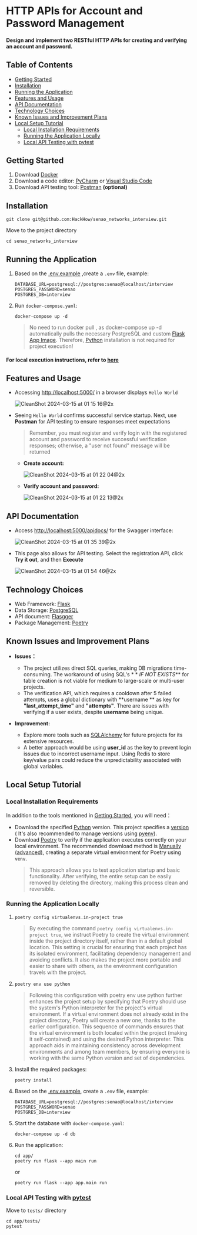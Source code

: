 # HTTP APIs for Account and Password Management

#### Design and implement two RESTful HTTP APIs for creating and verifying an account and password.

## Table of Contents

- [Getting Started](#getting-started)
- [Installation](#installation)
- [Running the Application](#running-the-application)
- [Features and Usage](#features-and-usage)
- [API Documentation](#api-documentation)
- [Technology Choices](#technology-choices)
- [Known Issues and Improvement Plans](#known-issues-and-improvement-plans)
- [Local Setup Tutorial](#local-setup-tutorial)
    - [Local Installation Requirements](#local-installation-requirements)
    - [Running the Application Locally](#running-the-application-locally)
    - [Local API Testing with pytest](#local-api-testing-with-pytest)

## Getting Started

1. Download [Docker](https://www.docker.com/products/docker-desktop/)
2. Download a code editor: [PyCharm](https://www.jetbrains.com/pycharm/download/?section=mac)
   or [Visual Studio Code](https://code.visualstudio.com/)
3. Download API testing tool: [Postman](https://www.postman.com/downloads/) **(optional)**

## Installation

```shell
git clone git@github.com:HackHow/senao_networks_interview.git
```

Move to the project directory

```shell
cd senao_networks_interview
```

## Running the Application

1. Based on
   the [.env.example](https://github.com/HackHow/senao_networks_interview/blob/docs/add_user_guide_content/.env.example)
   ,create a `.env` file, example:
   ```text
   DATABASE_URL=postgresql://postgres:senao@localhost/interview
   POSTGRES_PASSWORD=senao
   POSTGRES_DB=interview
   ```

2. Run `docker-compose.yaml`:
   ```shell
   docker-compose up -d
   ```
   > No need to run docker pull <image>, as docker-compose up -d automatically pulls the necessary PostgreSQL and
   custom [Flask App Image](https://hub.docker.com/repository/docker/howard23/senao-networks-interview-flask-app/general).
   Therefore, [Python](https://www.python.org/) installation is not required for project execution!

#### For local execution instructions, refer to [here](#local-setup-tutorial)

## Features and Usage

- Accessing [http://localhost:5000/](http://localhost:5000/) in a browser displays `Hello World`

  ![CleanShot 2024-03-15 at 01 15 16@2x](https://github.com/HackHow/senao_networks_interview/assets/56557271/64b6a288-95e2-4f0b-9be3-ac426eae4a44)

- Seeing `Hello World` confirms successful service startup. Next, use **Postman** for API testing to ensure responses
  meet expectations

  > Remember, you must register and verify login with the registered account and password to receive successful
  > verification responses; otherwise, a "user not found" message will be returned

    - **Create account:**

      ![CleanShot 2024-03-15 at 01 22 04@2x](https://github.com/HackHow/senao_networks_interview/assets/56557271/b9b82725-2e05-40f8-8455-a22df4223b29)

    - **Verify account and password:**

      ![CleanShot 2024-03-15 at 01 22 13@2x](https://github.com/HackHow/senao_networks_interview/assets/56557271/1f34ac80-47f4-4bdd-b3f4-dbe5d54bcf5c)

## API Documentation

- Access [http://localhost:5000/apidocs/](http://localhost:5000/apidocs/) for the Swagger interface:

  ![CleanShot 2024-03-15 at 01 35 39@2x](https://github.com/HackHow/senao_networks_interview/assets/56557271/eaa3cbba-45e6-4885-876c-b07f05ebb4ea)

- This page also allows for API testing. Select the registration API, click **Try it out**, and then **Execute**

  ![CleanShot 2024-03-15 at 01 54 46@2x](https://github.com/HackHow/senao_networks_interview/assets/56557271/910b363b-956a-4382-932e-3ef63667ef25)

## Technology Choices

- Web Framework: [Flask](https://flask.palletsprojects.com/en/3.0.x/)
- Data Storage: [PostgreSQL](https://www.postgresql.org/)
- API document: [Flasgger](https://github.com/flasgger/flasgger)
- Package Management: [Poetry](https://python-poetry.org/docs/)

## Known Issues and Improvement Plans

- **Issues：**

    - The project utilizes direct SQL queries, making DB migrations time-consuming. The workaround of using SQL's \* \*
      _IF NOT EXISTS_\*\* for table creation is not viable for medium to large-scale or multi-user projects.
    - The verification API, which requires a cooldown after 5 failed attempts, uses a global dictionary with **username
      ** as key for **"last_attempt_time"** and **"attempts"**. There are issues with verifying if a user exists,
      despite **username** being unique.

- **Improvement:**
    - Explore more tools such as [SQLAlchemy](https://www.sqlalchemy.org/) for future projects for its extensive
      resources.
    - A better approach would be using **user_id** as the key to prevent login issues due to incorrect username input.
      Using Redis to store key/value pairs could reduce the unpredictability associated with global variables.

## Local Setup Tutorial

### Local Installation Requirements

In addition to the tools mentioned in [Getting Started](#getting-started), you will need：

- Download the specified [Python](https://www.python.org/) version. This project specifies
  a [version](https://github.com/HackHow/senao_networks_interview/blob/docs/add_user_guide_content/.python-version) (
  It's also recommended to manage versions using [pyenv](https://github.com/pyenv/pyenv?tab=readme-ov-file#unixmacos)).
- Download [Poetry](https://python-poetry.org/docs/#installation) to verify if the application executes correctly on
  your local environment. The recommended download method
  is [Manually (advanced)](https://python-poetry.org/docs/#installing-manually), creating a separate virtual environment
  for Poetry using `venv`.
  > This approach allows you to test application startup and basic functionality. After verifying,
  > the entire setup can be easily removed by deleting the directory, making this process clean and reversible.

### Running the Application Locally

1. ```shell
   poetry config virtualenvs.in-project true
   ```

   > By executing the command `poetry config virtualenvs.in-project true`, we instruct Poetry to create the virtual
   > environment inside the project directory itself, rather than in a default global location. This setting is crucial
   > for ensuring that each project has its isolated environment, facilitating dependency management and avoiding
   > conflicts. It also makes the project more portable and easier to share with others, as the environment
   configuration
   > travels with the project.

2. ```shell
   poetry env use python
   ```

   > Following this configuration with poetry env use python further enhances the project setup by specifying that
   > Poetry should use the system's Python interpreter for the project's virtual environment. If a virtual environment
   > does not already exist in the project directory, Poetry will create a new one, thanks to the earlier configuration.
   > This sequence of commands ensures that the virtual environment is both located within the project (making it
   > self-contained) and using the desired Python interpreter. This approach aids in maintaining consistency across
   > development environments and among team members, by ensuring everyone is working with the same Python version and
   set
   > of dependencies.

3. Install the required packages:

   ```shell
   poetry install
   ```

4. Based on
   the [.env.example](https://github.com/HackHow/senao_networks_interview/blob/docs/add_user_guide_content/.env.example),
   create a `.env` file, example:

   ```text
   DATABASE_URL=postgresql://postgres:senao@localhost/interview
   POSTGRES_PASSWORD=senao
   POSTGRES_DB=interview
   ```

5. Start the database with `docker-compose.yaml`:

   ```shell
   docker-compose up -d db
   ```

6. Run the application:
   ```shell
   cd app/
   poetry run flask --app main run
   ```
   or
   ```shell
   poetry run flask --app app.main run
   ```

### Local API Testing with [pytest](https://docs.pytest.org/en/8.0.x/)

Move to `tests/` directory

```shell
cd app/tests/
pytest
```
